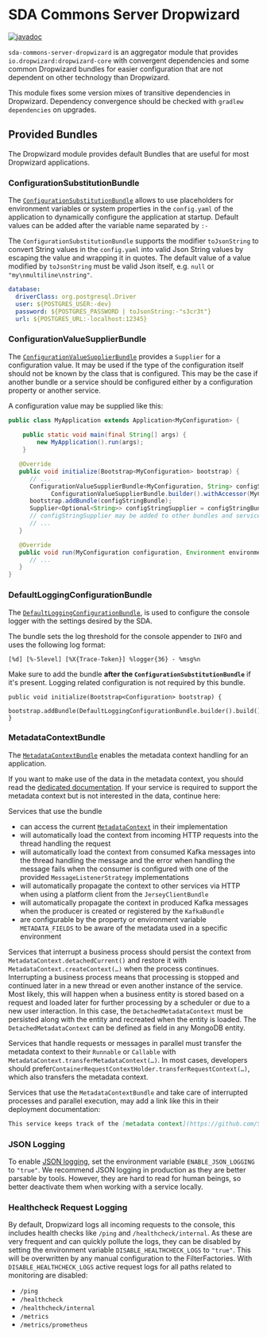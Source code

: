 # SDA Commons Server Dropwizard

[![javadoc](https://javadoc.io/badge2/org.sdase.commons/sda-commons-server-dropwizard/javadoc.svg)](https://javadoc.io/doc/org.sdase.commons/sda-commons-server-dropwizard)

`sda-commons-server-dropwizard` is an aggregator module that provides `io.dropwizard:dropwizard-core` with convergent
dependencies and some common Dropwizard bundles for easier configuration that are not dependent on other technology
than Dropwizard.

This module fixes some version mixes of transitive dependencies in Dropwizard. Dependency convergence should be checked 
with `gradlew dependencies` on upgrades.

## Provided Bundles

The Dropwizard module provides default Bundles that are useful for most Dropwizard applications.

### ConfigurationSubstitutionBundle

The [`ConfigurationSubstitutionBundle`](https://github.com/SDA-SE/sda-dropwizard-commons/tree/master/sda-commons-server-dropwizard/src/main/java/org/sdase/commons/server/dropwizard/bundles/ConfigurationSubstitutionBundle.java)
allows to use placeholders for environment variables or system properties in the `config.yaml` of
the application to dynamically configure the application at startup. Default values can be added
after the variable name separated by `:-`

The `ConfigurationSubstitutionBundle` supports the modifier `toJsonString` to convert String values
in the `config.yaml` into valid Json String values by escaping the value and wrapping it in quotes.
The default value of a value modified by `toJsonString` must be valid Json itself, e.g. `null` or
`"my\nmultiline\nstring"`.

```yaml
database:
  driverClass: org.postgresql.Driver
  user: ${POSTGRES_USER:-dev}
  password: ${POSTGRES_PASSWORD | toJsonString:-"s3cr3t"}
  url: ${POSTGRES_URL:-localhost:12345}
```

### ConfigurationValueSupplierBundle

The [`ConfigurationValueSupplierBundle`](https://github.com/SDA-SE/sda-dropwizard-commons/tree/master/sda-commons-server-dropwizard/src/main/java/org/sdase/commons/server/dropwizard/bundles/ConfigurationValueSupplierBundle.java)
provides a `Supplier` for a configuration value. It may be used if the type of the configuration itself should not be 
known by the class that is configured. This may be the case if another bundle or a service should be configured either
by a configuration property or another service.

A configuration value may be supplied like this:

```java
public class MyApplication extends Application<MyConfiguration> {
   
    public static void main(final String[] args) {
        new MyApplication().run(args);
    }

   @Override
   public void initialize(Bootstrap<MyConfiguration> bootstrap) {
      // ...
      ConfigurationValueSupplierBundle<MyConfiguration, String> configStringBundle =
            ConfigurationValueSupplierBundle.builder().withAccessor(MyConfiguration::getConfigString).build();
      bootstrap.addBundle(configStringBundle);
      Supplier<Optional<String>> configStringSupplier = configStringBundle.supplier();
      // configStringSupplier may be added to other bundles and services, it's get() method can be access after run()
      // ...
   }

   @Override
   public void run(MyConfiguration configuration, Environment environment) {
      // ...
   }
}
```

### DefaultLoggingConfigurationBundle
The [`DefaultLoggingConfigurationBundle`](https://github.com/SDA-SE/sda-dropwizard-commons/tree/master/sda-commons-server-dropwizard/src/main/java/org/sdase/commons/server/dropwizard/bundles/DefaultLoggingConfigurationBundle.java), 
is used to configure the console logger with the settings desired by the SDA.

The bundle sets the log threshold for the console appender to `INFO` and uses the following log format:

```
[%d] [%-5level] [%X{Trace-Token}] %logger{36} - %msg%n
```

Make sure to add the bundle **after the `ConfigurationSubstitutionBundle`** if it's present.
Logging related configuration is not required by this bundle. 

```
public void initialize(Bootstrap<Configuration> bootstrap) {
    bootstrap.addBundle(DefaultLoggingConfigurationBundle.builder().build());
}
```

### MetadataContextBundle
The [`MetadataContextBundle`](https://github.com/SDA-SE/sda-dropwizard-commons/tree/master/sda-commons-server-dropwizard/src/main/java/org/sdase/commons/server/dropwizard/bundles/MetadataContextBundle.java)
enables the metadata context handling for an application.

If you want to make use of the data in the metadata context, you should read the [dedicated documentation](./metadata-context.md).
If your service is required to support the metadata context but is not interested in the data,
continue here:

Services that use the bundle
- can access the current [`MetadataContext`](https://github.com/SDA-SE/sda-dropwizard-commons/tree/master/sda-commons-server-dropwizard/src/main/java/org/sdase/commons/server/dropwizard/metadata/MetadataContext.java)
  in their implementation
- will automatically load the context from incoming HTTP requests into the thread handling the
  request
- will automatically load the context from consumed Kafka messages into the thread handling the
  message and the error when handling the message fails when the consumer is configured with one of
  the provided `MessageListenerStrategy` implementations
- will automatically propagate the context to other services via HTTP when using a platform client
  from the `JerseyClientBundle`
- will automatically propagate the context in produced Kafka messages when the producer is created
  or registered by the `KafkaBundle`
- are configurable by the property or environment variable `METADATA_FIELDS` to be aware of the
  metadata used in a specific environment

Services that interrupt a business process should persist the context from
`MetadataContext.detachedCurrent()` and restore it with `MetadataContext.createContext(…)` when the
process continues.
Interrupting a business process means that processing is stopped and continued later in a new thread
or even another instance of the service.
Most likely, this will happen when a business entity is stored based on a request and loaded later
for further processing by a scheduler or due to a new user interaction.
In this case, the `DetachedMetadataContext` must be persisted along with the entity and recreated
when the entity is loaded.
The `DetachedMetadataContext` can be defined as field in any MongoDB entity.

Services that handle requests or messages in parallel must transfer the metadata context to their
`Runnable` or `Callable` with `MetadataContext.transferMetadataContext(…)`.
In most cases, developers should prefer`ContainerRequestContextHolder.transferRequestContext(…)`,
which also transfers the metadata context.

Services that use the `MetadataContextBundle` and take care of interrupted processes and parallel
execution, may add a link like this in their deployment documentation:

```md
This service keeps track of the [metadata context](https://github.com/SDA-SE/sda-dropwizard-commons/blob/master/sda-commons-server-dropwizard/README.md#metadatacontextbundle).
```

### JSON Logging
To enable [JSON logging](https://www.dropwizard.io/en/latest/manual/core.html#logging), set the environment variable `ENABLE_JSON_LOGGING` to `"true"`.
We recommend JSON logging in production as they are better parsable by tools.
However, they are hard to read for human beings, so better deactivate them when working with a service locally.

### Healthcheck Request Logging
By default, Dropwizard logs all incoming requests to the console, this includes health checks like `/ping` and `/healthcheck/internal`.
As these are very frequent and can quickly pollute the logs, they can be disabled by setting the environment variable `DISABLE_HEALTHCHECK_LOGS` to `"true"`.
This will be overwritten by any manual configuration to the FilterFactories.
With `DISABLE_HEALTHCHECK_LOGS` active request logs for all paths related to monitoring are disabled:
- `/ping`
- `/healthcheck`
- `/healthcheck/internal`
- `/metrics`
- `/metrics/prometheus`
